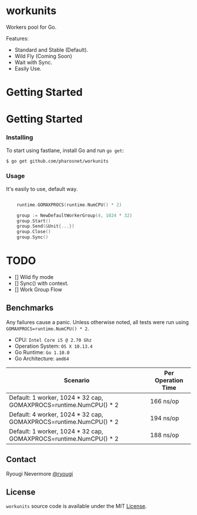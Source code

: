 # workunits
Workers pool for Go.

Features:

- Standard and Stable (Default).
- Wild Fly (Coming Soon)
- Wait with Sync.
- Easily Use.

# Getting Started

# Getting Started

### Installing

To start using fastlane, install Go and run `go get`:

```sh
$ go get github.com/pharosnet/workunits
```


### Usage

It's easily to use, default way.

```go

	runtime.GOMAXPROCS(runtime.NumCPU() * 2) 

	group := NewDefaultWorkerGroup(4, 1024 * 32)
	group.Start()
	group.Send(&Unit{...})
	group.Close()
	group.Sync()

```

# TODO

- [] Wild fly mode
- [] Sync() with context.
- [] Work Group Flow

Benchmarks
----------------------------
Any failures cause a panic. Unless otherwise noted, all tests were run using `GOMAXPROCS=runtime.NumCPU() * 2`.

* CPU: `Intel Core i5 @ 2.70 Ghz`
* Operation System: `OS X 10.13.4`
* Go Runtime: `Go 1.10.0`
* Go Architecture: `amd64`

Scenario | Per Operation Time
-------- | ------------------
Default: 1 worker, 1024 * 32 cap, GOMAXPROCS=runtime.NumCPU() * 2| 166 ns/op
Default: 4 worker, 1024 * 32 cap, GOMAXPROCS=runtime.NumCPU() * 2| 194 ns/op
Default: 1 worker, 1024 * 32 cap, GOMAXPROCS=runtime.NumCPU() * 2| 188 ns/op



## Contact

Ryougi Nevermore [@ryougi](https://github.com/RyougiNevermore)

## License

`workunits` source code is available under the MIT [License](/LICENSE).
